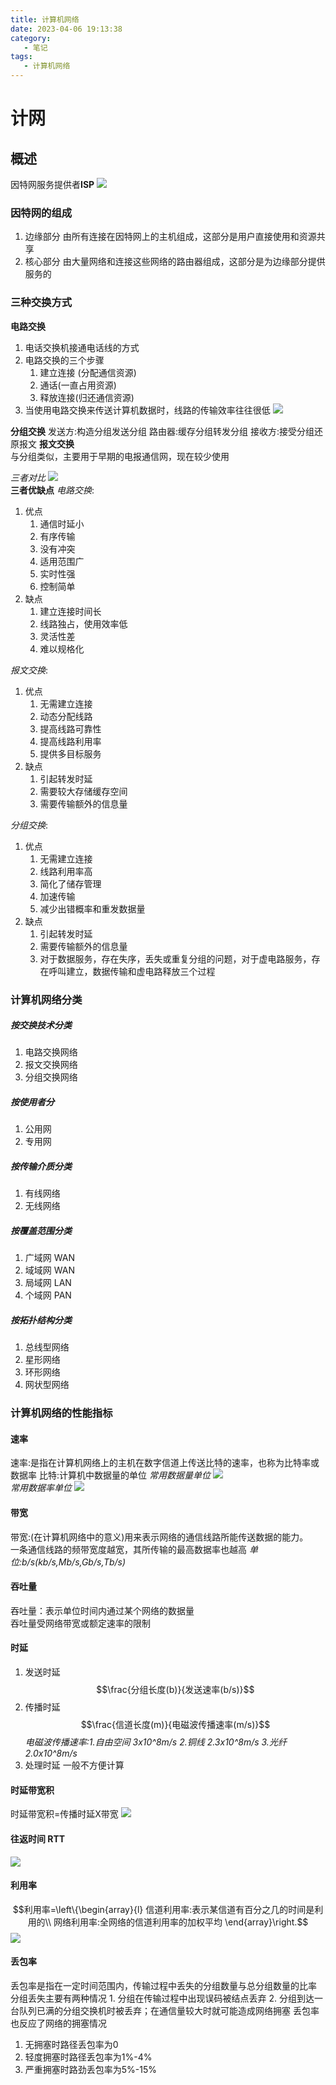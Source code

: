 ```yaml
---
title: 计算机网络
date: 2023-04-06 19:13:38
category:
   - 笔记
tags:
   - 计算机网络
---
```

# 计网

## 概述
因特网服务提供者**ISP**
![](image/../../image/20230403163628.png)
### 因特网的组成
1. 边缘部分
    由所有连接在因特网上的主机组成，这部分是用户直接使用和资源共享
2. 核心部分
    由大量网络和连接这些网络的路由器组成，这部分是为边缘部分提供服务的
###  三种交换方式
**电路交换**
1. 电话交换机接通电话线的方式
2. 电路交换的三个步骤
   1. 建立连接 (分配通信资源)
   2. 通话(一直占用资源)
   3. 释放连接(归还通信资源)
3. 当使用电路交换来传送计算机数据时，线路的传输效率往往很低
   ![](image/../../../public/image/QQ截图20230403165712.png)  

**分组交换**
发送方:构造分组发送分组
路由器:缓存分组转发分组
接收方:接受分组还原报文
**报文交换**  
与分组类似，主要用于早期的电报通信网，现在较少使用  

*三者对比*
![](image/../../image/QQ截图20230403170409.png)  
**三者优缺点**
*电路交换*:
1. 优点
   1. 通信时延小
   2. 有序传输
   3. 没有冲突
   4. 适用范围广
   5. 实时性强
   6. 控制简单
2. 缺点
   1. 建立连接时间长
   2. 线路独占，使用效率低
   3. 灵活性差
   4. 难以规格化  
   
*报文交换*:
1. 优点
   1. 无需建立连接
   2. 动态分配线路
   3. 提高线路可靠性
   4. 提高线路利用率
   5. 提供多目标服务
2. 缺点
   1. 引起转发时延
   2. 需要较大存储缓存空间
   3. 需要传输额外的信息量  
   
*分组交换*:
1. 优点
   1. 无需建立连接
   2. 线路利用率高
   3. 简化了储存管理
   4. 加速传输
   5. 减少出错概率和重发数据量
2. 缺点
   1. 引起转发时延
   2. 需要传输额外的信息量
   3. 对于数据服务，存在失序，丢失或重复分组的问题，对于虚电路服务，存在呼叫建立，数据传输和虚电路释放三个过程

### 计算机网络分类
##### 按交换技术分类
1. 电路交换网络
2. 报文交换网络
3. 分组交换网络
##### 按使用者分
1. 公用网
2. 专用网
##### 按传输介质分类
1. 有线网络
2. 无线网络
##### 按覆盖范围分类
1. 广域网 WAN
2. 域域网 WAN
3. 局域网 LAN
4. 个域网 PAN
##### 按拓扑结构分类
1. 总线型网络
2. 星形网络
3. 环形网络
4. 网状型网络

### 计算机网络的性能指标
#### 速率
速率:是指在计算机网络上的主机在数字信道上传送比特的速率，也称为比特率或数据率
比特:计算机中数据量的单位
*常用数据量单位*
![](image/./../../image/QQ截图20230403200115.png)  
*常用数据率单位*
![](image/../../image/QQ截图20230403200140.png)
#### 带宽
带宽:(在计算机网络中的意义)用来表示网络的通信线路所能传送数据的能力。  
一条通信线路的频带宽度越宽，其所传输的最高数据率也越高
*单位:b/s(kb/s,Mb/s,Gb/s,Tb/s)*
#### 吞吐量
吞吐量：表示单位时间内通过某个网络的数据量  
吞吐量受网络带宽或额定速率的限制
#### 时延
1. 发送时延 
   $$\frac{分组长度(b)}{发送速率(b/s)}$$
2. 传播时延
     $$\frac{信道长度(m)}{电磁波传播速率(m/s)}$$*电磁波传播速率:1.自由空间 3x10^8m/s 2.铜线 2.3x10^8m/s 3.光纤 2.0x10^8m/s*
3. 处理时延
   一般不方便计算
#### 时延带宽积
时延带宽积=传播时延X带宽
![](image/../../image/QQ截图20230404213025.png)
#### 往返时间 RTT
![](image/./../../image/QQ截图20230404213323.png)
#### 利用率
$$利用率=\left\{\begin{array}{l}
信道利用率:表示某信道有百分之几的时间是利用的\\ 网络利用率:全网络的信道利用率的加权平均
\end{array}\right.$$
![](image/../../image/QQ截图20230404215035.png)
#### 丢包率
丢包率是指在一定时间范围内，传输过程中丢失的分组数量与总分组数量的比率
分组丢失主要有两种情况
    1. 分组在传输过程中出现误码被结点丢弃
    2. 分组到达一台队列已满的分组交换机时被丢弃；在通信量较大时就可能造成网络拥塞
丢包率也反应了网络的拥塞情况
1. 无拥塞时路径丢包率为0
2. 轻度拥塞时路径丢包率为1%-4%
3. 严重拥塞时路劲丢包率为5%-15%
